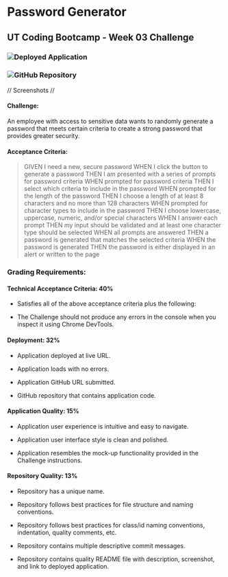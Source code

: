# Password Generator
## UT Coding Bootcamp - Week 03 Challenge
### ![Deployed Application](#)
### ![GitHub Repository](#)
// Screenshots //
#### Challenge:
An employee with access to sensitive data wants to randomly generate a password that meets certain criteria to create a strong password that provides greater security.
#### Acceptance Criteria:
>GIVEN I need a new, secure password
>WHEN I click the button to generate a password
>THEN I am presented with a series of prompts for password criteria
>WHEN prompted for password criteria
>THEN I select which criteria to include in the password
>WHEN prompted for the length of the password
>THEN I choose a length of at least 8 characters and no more than 128 characters
>WHEN prompted for character types to include in the password
>THEN I choose lowercase, uppercase, numeric, and/or special characters
>WHEN I answer each prompt
>THEN my input should be validated and at least one character type should be selected
>WHEN all prompts are answered
>THEN a password is generated that matches the selected criteria
>WHEN the password is generated
>THEN the password is either displayed in an alert or written to the page
### Grading Requirements:
#### Technical Acceptance Criteria: 40%

* Satisfies all of the above acceptance criteria plus the following:

* The Challenge should not produce any errors in the console when you inspect it using Chrome DevTools.

#### Deployment: 32%
* Application deployed at live URL.

* Application loads with no errors.

* Application GitHub URL submitted.

* GitHub repository that contains application code.

#### Application Quality: 15%
* Application user experience is intuitive and easy to navigate.

* Application user interface style is clean and polished.

* Application resembles the mock-up functionality provided in the Challenge instructions.

#### Repository Quality: 13%
* Repository has a unique name.

* Repository follows best practices for file structure and naming conventions.

* Repository follows best practices for class/id naming conventions, indentation, quality comments, etc.

* Repository contains multiple descriptive commit messages.

* Repository contains quality README file with description, screenshot, and link to deployed application.